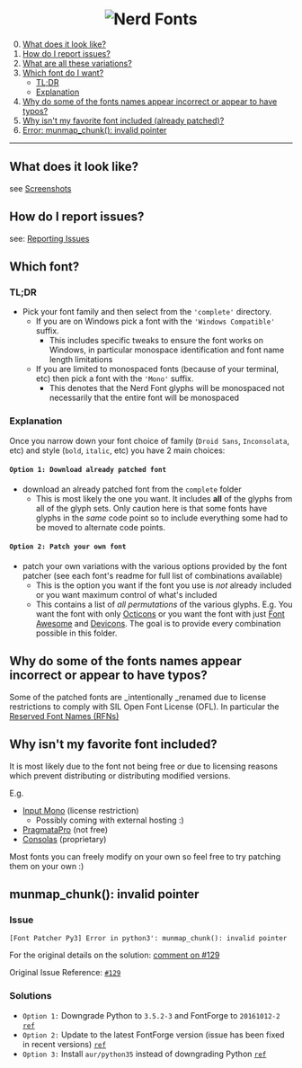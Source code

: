 <h1 align="center">
	<img src="https://raw.githubusercontent.com/ryanoasis/nerd-fonts/master/images/nerd-fonts-logo.png" alt="Nerd Fonts" />
</h1>


0. [What does it look like?](#what-does-it-look-like)
0. [How do I report issues?](#how-do-i-report-issues)
0. [What are all these variations?](#which-font)
0. [Which font do I want?](#which-font)
   - [TL;DR](#tldr)
   - [Explanation](#explanation)
0. [Why do some of the fonts names appear incorrect or appear to have typos?](#why-do-some-of-the-fonts-names-appear-incorrect-or-appear-to-have-typos)
0. [Why isn't my favorite font included (already patched)?](#why-isnt-my-favorite-font-included)
0. [Error: munmap_chunk(): invalid pointer](#munmap_chunk-invalid-pointer)

---

## What does it look like?

see [Screenshots](wiki/screenshots)

## How do I report issues? 

see: [Reporting Issues](wiki/reporting-issues)

## Which font?

### TL;DR

* Pick your font family and then select from the `'complete'` directory.
  * If you are on Windows pick a font with the `'Windows Compatible'` suffix.
    * This includes specific tweaks to ensure the font works on Windows, in particular monospace identification and font name length limitations
  * If you are limited to monospaced fonts (because of your terminal, etc) then pick a font with the `'Mono'` suffix.
    * This denotes that the Nerd Font glyphs will be monospaced not necessarily that the entire font will be monospaced

### Explanation

Once you narrow down your font choice of family (`Droid Sans`, `Inconsolata`, etc) and style (`bold`, `italic`, etc) you have 2 main choices:

#### `Option 1: Download already patched font`

 * download an already patched font from the `complete` folder
   * This is most likely the one you want. It includes **all** of the glyphs from all of the glyph sets. Only caution here is that some fonts have glyphs in the _same_ code point so to include everything some had to be moved to alternate code points.

#### `Option 2: Patch your own font`

 * patch your own variations with the various options provided by the font patcher (see each font's readme for full list of combinations available)
   * This is the option you want if the font you use is _not_ already included or you want maximum control of what's included
   * This contains a list of _all permutations_ of the various glyphs. E.g. You want the font with only [Octicons][octicons] or you want the font with just [Font Awesome][font-awesome] and [Devicons][vorillaz-devicons]. The goal is to provide every combination possible in this folder.

## Why do some of the fonts names appear incorrect or appear to have typos?

Some of the patched fonts are _intentionally _renamed due to license restrictions to comply with SIL Open Font License (OFL). In particular the [Reserved Font Names (RFNs)](http://scripts.sil.org/cms/scripts/page.php?item_id=OFL_web_fonts_and_RFNs#14cbfd4a)

## Why isn't my favorite font included?

It is most likely due to the font not being free _or_ due to licensing reasons which prevent distributing or distributing modified versions. 

E.g.

* [Input Mono][input-mono] (license restriction)
  * Possibly coming with external hosting :)
* [PragmataPro][pragmatapro] (not free)
* [Consolas][consolas] (proprietary)


Most fonts you can freely modify on your own so feel free to try patching them on your own :)

## munmap_chunk(): invalid pointer

### Issue

`[Font Patcher Py3] Error in python3': munmap_chunk(): invalid pointer`

For the original details on the solution: [comment on #129][issue-129-1]

Original Issue Reference: [`#129`][issue-129]

### Solutions

- `Option 1:` Downgrade Python to `3.5.2-3` and FontForge to `20161012-2` [`ref`][issue-129-a]
- `Option 2:` Update to the latest FontForge version (issue has been fixed in recent versions) [`ref`][issue-129-b]
- `Option 3:` Install `aur/python35` instead of downgrading Python [`ref`][issue-129-c]

[vim-devicons]:https://github.com/ryanoasis/vim-devicons
[vorillaz-devicons]:http://vorillaz.github.io/devicons/
[font-awesome]:https://github.com/FortAwesome/Font-Awesome
[octicons]:https://github.com/github/octicons
[gabrielelana-pomicons]:https://github.com/gabrielelana/pomicons
[Seti-UI]:https://atom.io/themes/seti-ui
[ryanoasis-powerline-extra-symbols]:https://github.com/ryanoasis/powerline-extra-symbols
[consolas]:https://www.microsoft.com/typography/fonts/family.aspx?FID=300
[input-mono]:http://input.fontbureau.com/download/
[pragmatapro]:http://www.fsd.it/shop/fonts/pragmatapro/

[issue-129]:https://github.com/ryanoasis/nerd-fonts/issues/129
[issue-129-1]:https://github.com/ryanoasis/nerd-fonts/issues/129#issuecomment-279142777
[issue-129-a]:https://github.com/fontforge/fontforge/issues/2992#issuecomment-272713810
[issue-129-b]:https://github.com/fontforge/fontforge/issues/2992#issuecomment-274091254
[issue-129-c]:https://github.com/fontforge/fontforge/pull/3046
